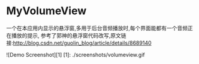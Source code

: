 # MyVolumeView
一个在本应用内显示的悬浮窗,多用于后台音频播放时,每个界面能都有一个音频正在播放的提示,
参考了郭神的悬浮窗代码改写,原文链接:http://blog.csdn.net/guolin_blog/article/details/8689140

![Demo Screenshot][1]
[1]: ./screenshots/volumeview.gif

